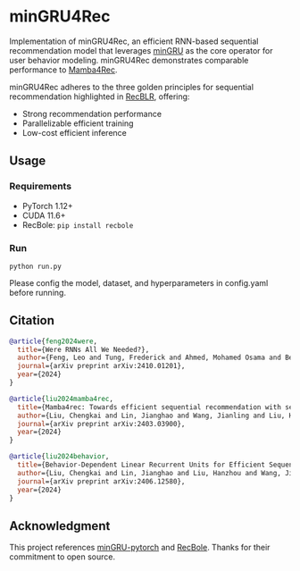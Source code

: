 # minGRU4Rec

Implementation of minGRU4Rec, an efficient RNN-based sequential recommendation model that leverages [minGRU](https://arxiv.org/abs/2410.01201v1) as the core operator for user behavior modeling. minGRU4Rec demonstrates comparable performance to [Mamba4Rec](https://arxiv.org/abs/2403.03900).

minGRU4Rec adheres to the three golden principles for sequential recommendation highlighted in [RecBLR](https://arxiv.org/abs/2406.12580), offering:

- Strong recommendation performance
- Parallelizable efficient training
- Low-cost efficient inference


## Usage

### Requirements

- PyTorch 1.12+
- CUDA 11.6+
- RecBole: `pip install recbole`

### Run

```python run.py```

Please config the model, dataset, and hyperparameters in config.yaml before running.


## Citation

```bibtex
@article{feng2024were,
  title={Were RNNs All We Needed?},
  author={Feng, Leo and Tung, Frederick and Ahmed, Mohamed Osama and Bengio, Yoshua and Hajimirsadegh, Hossein},
  journal={arXiv preprint arXiv:2410.01201},
  year={2024}
}
```

```bibtex
@article{liu2024mamba4rec,
  title={Mamba4rec: Towards efficient sequential recommendation with selective state space models},
  author={Liu, Chengkai and Lin, Jianghao and Wang, Jianling and Liu, Hanzhou and Caverlee, James},
  journal={arXiv preprint arXiv:2403.03900},
  year={2024}
}
```

```bibtex
@article{liu2024behavior,
  title={Behavior-Dependent Linear Recurrent Units for Efficient Sequential Recommendation},
  author={Liu, Chengkai and Lin, Jianghao and Liu, Hanzhou and Wang, Jianling and Caverlee, James},
  journal={arXiv preprint arXiv:2406.12580},
  year={2024}
}
```

## Acknowledgment

This project references [minGRU-pytorch](https://github.com/lucidrains/minGRU-pytorch) and [RecBole](https://github.com/RUCAIBox/RecBole). Thanks for their commitment to open source.
